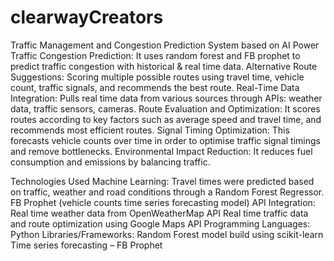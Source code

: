 # clearwayCreators
Traffic Management and Congestion Prediction System based on AI Power
Traffic Congestion Prediction: It uses random forest and FB prophet to predict traffic congestion with historical & real time data.
Alternative Route Suggestions: Scoring multiple possible routes using travel time, vehicle count, traffic signals, and recommends the best route.
Real-Time Data Integration: Pulls real time data from various sources through APIs: weather data, traffic sensors, cameras.
Route Evaluation and Optimization: It scores routes according to key factors such as average speed and travel time, and recommends most efficient routes.
Signal Timing Optimization: This forecasts vehicle counts over time in order to optimise traffic signal timings and remove bottlenecks.
Environmental Impact Reduction: It reduces fuel consumption and emissions by balancing traffic.

Technologies Used
Machine Learning:
Travel times were predicted based on traffic, weather and road conditions through a Random Forest Regressor.
FB Prophet (vehicle counts time series forecasting model)
API Integration:
Real time weather data from OpenWeatherMap API
Real time traffic data and route optimization using Google Maps API
Programming Languages: Python
Libraries/Frameworks:
Random Forest model build using scikit-learn
Time series forecasting – FB Prophet


